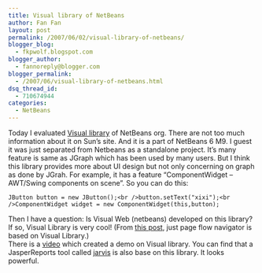 ```yaml
---
title: Visual library of NetBeans
author: Fan Fan
layout: post
permalink: /2007/06/02/visual-library-of-netbeans/
blogger_blog:
  - fkpwolf.blogspot.com
blogger_author:
  - fannoreply@blogger.com
blogger_permalink:
  - /2007/06/visual-library-of-netbeans.html
dsq_thread_id:
  - 710674944
categories:
  - NetBeans
---
```

Today I evaluated [Visual library][1] of NetBeans org. There are not too much information about it on Sun&#8217;s site. And it is a part of NetBeans 6 M9. I guest it was just separated from Netbeans as a standalone project. It&#8217;s many feature is same as JGraph which has been used by many users. But I think this library provides more about UI design but not only concerning on graph as done by JGrah. For example, it has a feature &#8220;ComponentWidget &#8211; AWT/Swing components on scene&#8221;. So you can do this:

`JButton button = new JButton();<br />button.setText("xixi");<br />ComponentWidget widget = new ComponentWidget(this,button);` 

Then I have a question: Is Visual Web (netbeans) developed on this library? If so, Visual Library is very cool! (From [this post][2], just page flow navigator is based on Visual Library.)  
There is a [video][3] which created a demo on Visual library. You can find that a JasperReports tool called [jarvis][4] is also base on this library. It looks powerful.

 [1]: http://graph.netbeans.org/
 [2]: http://www.javalobby.org/java/forums/t94658.html
 [3]: http://www.netbeans.org/download/flash/netbeans_60/jl_preso_vislib/player.html
 [4]: https://jarvis.dev.java.net/